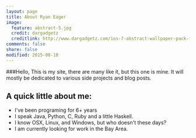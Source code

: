 ```yaml
---
layout: page
title: About Ryan Eager
image:
  feature: abstract-5.jpg
  credit: dargadgetz
  creditlink: http://www.dargadgetz.com/ios-7-abstract-wallpaper-pack-for-iphone-5-and-ipod-touch-retina/
comments: false
share: false
modified: 2015-08-18
---
```

###Hello,
This is my site, there are many like it, but this one is mine. It will mostly be dedicated to various side projects and blog posts. 

## A quick little about me:

 * I've been programing for 6+ years
 * I speak Java, Python, C, Ruby and a little Haskell.
 * I know OSX, Linux, and Windows, but who doesn't these days?
 * I am currently looking for work in the Bay Area.

